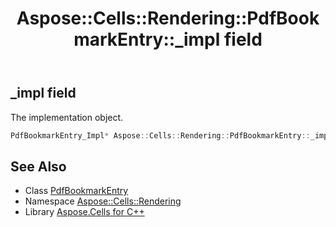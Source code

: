 ﻿---
title: Aspose::Cells::Rendering::PdfBookmarkEntry::_impl field
linktitle: _impl
second_title: Aspose.Cells for C++ API Reference
description: 'Aspose::Cells::Rendering::PdfBookmarkEntry::_impl field. The implementation object in C++.'
type: docs
weight: 1600
url: /cpp/aspose.cells.rendering/pdfbookmarkentry/_impl/
---
## _impl field


The implementation object.

```cpp
PdfBookmarkEntry_Impl* Aspose::Cells::Rendering::PdfBookmarkEntry::_impl
```

## See Also

* Class [PdfBookmarkEntry](../)
* Namespace [Aspose::Cells::Rendering](../../)
* Library [Aspose.Cells for C++](../../../)
